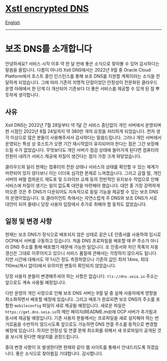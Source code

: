 # [Xstl encrypted DNS](/)

[English](./202208-secondary-dns.md)

---

# 보조 DNS를 소개합니다

안녕하세요? 서비스 시작 이후 약 한 달 만에 좋은 소식으로 찾아볼 수 있어 감사하다는 말씀을 올립니다.
다름이 아니라 Xstl DNS에서는 2022년 9월 중 Oracle Cloud Platform에서 호스트 중인 인스턴스를 통해 보조 DNS를 지원할 계획이라는 소식을 전달하게 되었습니다.
그에 따라 기존의 치명적 단점이었던 안정성이 전문화된 클라우드 운영 아래에서 한 단계 더 개선되어 기존보다 더 좋은 서비스를 제공할 수 있게 된 점 뿌듯하게 생각합니다.

## 사유

Xstl DNS는 2022년 7월 28일부터 약 1달 간 서비스 중단없이 개인 서버에서 운영되며 현 시점인 2022년 8월 24일까지 약 380만 개의 요청을 처리하게 되었습니다.
먼저 생각 이상으로 많은 분들이 사용해주셔서 감사하다는 말씀드립니다.
그러나 개인 서버에서 운영되는 특성 상 호스트가 오랜 기간 재시작없이 유지되어야 한다는 점은 그간 보장해드릴 수가 없었습니다.
무엇보다도 개인 서버가 점검 상태에 들어가게 된다면 컴퓨터의 전원이 내려가 서비스 제공에 차질이 생긴다는 점이 가장 크게 와닿았습니다.

클라우드와 달리 현재는 컴퓨터의 전원 상태나 서비스의 상태를 확인할 수 있는 체계가 마련되어 있지 않다보니 이는 더더욱 심각한 문제로 느껴졌습니다.
그리고 금월 말, 개인 서버의 써멀 컴파운드 재도포 및 드라이브 교체 등의 전반적인 유지보수 작업으로 인해 서비스에 차질이 생기는 일이 없도록 대안을 마련해야 했습니다.
대안 중 가장 강력하게 떠오른 것은 주 DNS가 다운되어도 지속적으로 동일 기능을 제공할 수 있는 보조 DNS의 운영이었습니다.
또 클라이언트 측에서는 자연스럽게 주 DNS와 보조 DNS가 서로 대안이 되어 줄테니 당장 사용자 입장에서 추가로 취해야 할 동작도 없었습니다.

## 일정 및 변경 사항

현재는 보조 DNS가 정식으로 배포되지 않은 상태로 같은 LE 인증서를 사용하여 임시로 OCP에서 서버를 구동하고 있습니다.
처음 DNS 프로파일을 배포할 때 IP 주소가 아니라 DNS 주소를 통해 배포했기 때문에 가능한 일입니다.
또 인증서와 차단 목록의 자동 갱신은 그대로 이루어지고 있으니 서비스 품질에 관해서는 걱정하지 않으셔도 됩니다.
지연 시간에 대해서도 약 1시간 정도 측정하였으나 기존의 값인 최저 14ms, 최대 110ms(캐시 없이)에서 유의미한 변동이 확인되지 않았습니다.

당장 사용자 분들이 변경해주셔야 하는 사항은 없습니다.
`tls://dns.seia.io` 주소는 앞으로도 계속 사용될 예정입니다.

다만 운영의 개인 사정으로 인해 보조 DNS 서버는 9월 달 중 실제 사용자에게 영향을 최소화하면서 배포할 예정에 있습니다.
그리고 배포가 완료되면 보조 DNS의 주소를 포함한 `mobileconfig` 파일이 새로 제공될 예정입니다.
새로운 파일은 `https://get.dns.seia.io`의 메인 페이지(README.md)에 OCP 서버가 추가됨과 동시에 제공될 예정입니다.
기존 사용자 분들께서는 프로파일을 새로 설치해야 하는 번거로움을 수반하지 않으시도록 앞으로도 가능하면 DNS 연결 주소를 동적으로 변경할 예정에 있습니다.
하지만 안정성 및 연결 문제 최소화를 위해서 새 프로파일이 공개된 것을 보시게 된다면 재설치를 권장드립니다.

중대 변경 사항이 또 발생한다면 현재와 같이 웹 사이트를 통해서 안내드리도록 하겠습니다.
좋은 소식으로 찾아뵙길 기대합니다.
감사합니다.
